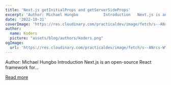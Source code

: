 ```yaml
---
title: 'Next.js getInitialProps and getServerSideProps'
excerpt: 'Author: Michael Hungbo           Introduction   Next.js is an open-source React framework for...'
date: '2022-10-31'
coverImage: 'https://res.cloudinary.com/practicaldev/image/fetch/s--ANrcs-WY--/c_imagga_scale,f_auto,fl_progressive,h_420,q_auto,w_1000/https://dev-to-uploads.s3.amazonaws.com/uploads/articles/oakavi0efv3p9h3pzpgg.png'
author:
  name: Koders
  picture: "assets/blog/authors/koders.png"
ogImage:
  url: 'https://res.cloudinary.com/practicaldev/image/fetch/s--ANrcs-WY--/c_imagga_scale,f_auto,fl_progressive,h_420,q_auto,w_1000/https://dev-to-uploads.s3.amazonaws.com/uploads/articles/oakavi0efv3p9h3pzpgg.png'
---
```


Author: Michael Hungbo           Introduction   Next.js is an open-source React framework for...

[Read more](https://dev.to/refine/nextjs-getinitialprops-and-getserversideprops-e7j)
